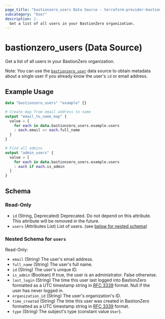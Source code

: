 ```yaml
---
page_title: "bastionzero_users Data Source - terraform-provider-bastionzero"
subcategory: "User"
description: |-
  Get a list of all users in your BastionZero organization.
---
```


# bastionzero_users (Data Source)

Get a list of all users in your BastionZero organization.

Note: You can use the [`bastionzero_user`](user) data source to obtain metadata
about a single user if you already know the user's `id` or email address.

## Example Usage

```terraform
data "bastionzero_users" "example" {}

# Create map from email address to name
output "email_to_name_map" {
  value = {
    for each in data.bastionzero_users.example.users
    : each.email => each.full_name
  }
}

# Find all admins
output "admin_users" {
  value = [
    for each in data.bastionzero_users.example.users
    : each if each.is_admin
  ]
}
```

<!-- schema generated by tfplugindocs -->
## Schema

### Read-Only

- `id` (String, Deprecated) Deprecated. Do not depend on this attribute. This attribute will be removed in the future.
- `users` (Attributes List) List of users. (see [below for nested schema](#nestedatt--users))

<a id="nestedatt--users"></a>
### Nested Schema for `users`

Read-Only:

- `email` (String) The user's email address.
- `full_name` (String) The user's full name.
- `id` (String) The user's unique ID.
- `is_admin` (Boolean) If true, the user is an administrator. False otherwise.
- `last_login` (String) The time this user last logged into BastionZero formatted as a UTC timestamp string in [RFC 3339](https://datatracker.ietf.org/doc/html/rfc3339) format. Null if the user has never logged in.
- `organization_id` (String) The user's organization's ID.
- `time_created` (String) The time this user was created in BastionZero formatted as a UTC timestamp string in [RFC 3339](https://datatracker.ietf.org/doc/html/rfc3339) format.
- `type` (String) The subject's type (constant value `User`).